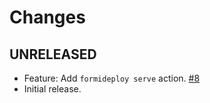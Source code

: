 Changes
=======

## UNRELEASED

* Feature: Add `formideploy serve` action.
  [#8](https://github.com/FormidableLabs/formideploy/issues/8)
* Initial release.
